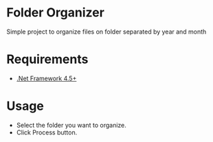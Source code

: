 # Folder Organizer
Simple project to organize files on folder separated by year and month

# Requirements
* [.Net Framework 4.5+](https://www.microsoft.com/en-us/download/details.aspx?id=55167)

# Usage
* Select the folder you want to organize.
* Click Process button.